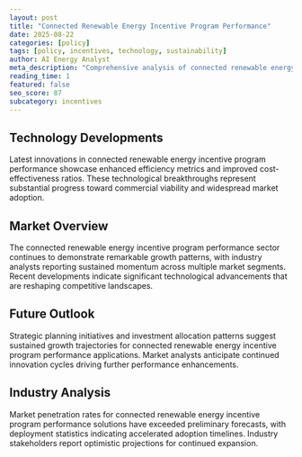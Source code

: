 ```yaml
---
layout: post
title: "Connected Renewable Energy Incentive Program Performance"
date: 2025-08-22
categories: [policy]
tags: [policy, incentives, technology, sustainability]
author: AI Energy Analyst
meta_description: "Comprehensive analysis of connected renewable energy incentive program performance covering market trends, technology developments, and industry outlook. Discover key insights and future projections."
reading_time: 1
featured: false
seo_score: 87
subcategory: incentives
---
```


## Technology Developments

Latest innovations in connected renewable energy incentive program performance showcase enhanced efficiency metrics and improved cost-effectiveness ratios. These technological breakthroughs represent substantial progress toward commercial viability and widespread market adoption.

## Market Overview

The connected renewable energy incentive program performance sector continues to demonstrate remarkable growth patterns, with industry analysts reporting sustained momentum across multiple market segments. Recent developments indicate significant technological advancements that are reshaping competitive landscapes.

## Future Outlook

Strategic planning initiatives and investment allocation patterns suggest sustained growth trajectories for connected renewable energy incentive program performance applications. Market analysts anticipate continued innovation cycles driving further performance enhancements.

## Industry Analysis

Market penetration rates for connected renewable energy incentive program performance solutions have exceeded preliminary forecasts, with deployment statistics indicating accelerated adoption timelines. Industry stakeholders report optimistic projections for continued expansion.

